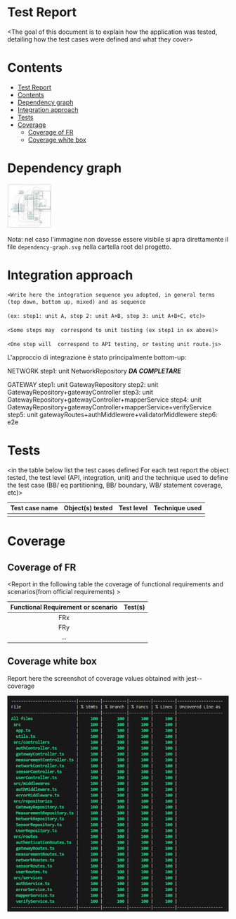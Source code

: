 # Test Report

<The goal of this document is to explain how the application was tested, detailing how the test cases were defined and what they cover>

# Contents

- [Test Report](#test-report)
- [Contents](#contents)
- [Dependency graph](#dependency-graph)
- [Integration approach](#integration-approach)
- [Tests](#tests)
- [Coverage](#coverage)
  - [Coverage of FR](#coverage-of-fr)
  - [Coverage white box](#coverage-white-box)

# Dependency graph
<img src="dependency-graph.svg" alt="Logo" width="100" height="100">

  Nota: nel caso l'immagine non dovesse essere visibile si apra direttamente il file `dependency-graph.svg` nella cartella root del progetto.

# Integration approach

    <Write here the integration sequence you adopted, in general terms (top down, bottom up, mixed) and as sequence

    (ex: step1: unit A, step 2: unit A+B, step 3: unit A+B+C, etc)>

    <Some steps may  correspond to unit testing (ex step1 in ex above)>

    <One step will  correspond to API testing, or testing unit route.js>
  
  L'approccio di integrazione è stato principalmente bottom-up:

  NETWORK
  step1: unit NetworkRepository
  ***DA COMPLETARE***

  GATEWAY
  step1: unit GatewayRepository
  step2: unit GatewayRepository+gatewayController
  step3: unit GatewayRepository+gatewayController+mapperService
  step4: unit GatewayRepository+gatewayController+mapperService+verifyService
  step5: unit gatewayRoutes+authMiddlewere+validatorMiddlewere
  step6: e2e

# Tests

<in the table below list the test cases defined For each test report the object tested, the test level (API, integration, unit) and the technique used to define the test case (BB/ eq partitioning, BB/ boundary, WB/ statement coverage, etc)> <split the table if needed>

| Test case name | Object(s) tested | Test level | Technique used |
| :------------: | :--------------: | :--------: | :------------: |
|                |                  |            |                |

# Coverage

## Coverage of FR

<Report in the following table the coverage of functional requirements and scenarios(from official requirements) >

| Functional Requirement or scenario | Test(s) |
| :--------------------------------: | :-----: |
|                FRx                 |         |
|                FRy                 |         |
|                ...                 |         |

## Coverage white box

Report here the screenshot of coverage values obtained with jest-- coverage

<img src="./res/coverage.png" alt="Coverage"/>